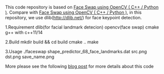 This code repository is based on [Face Swap using OpenCV ( C++ / Python )](https://www.learnopencv.com/face-swap-using-opencv-c-python/).
Compare with [Face Swap using OpenCV ( C++ / Python )](https://www.learnopencv.com/face-swap-using-opencv-c-python/), in this repository, we use dlib(http://dlib.net/) for face keypoint detection.

1.Requirement
    dlib(for facial landmark detecion)
    opencv(face swap)
    cmake
    g++ with c++11/14

2.Build
    mkdir build && cd build
    cmake ..
    make

3.Usage
    ./faceswap shape_predictor_68_face_landmarks.dat src.png dst.png save_name.png


More please see the following [blog post](https://www.learnopencv.com/face-swap-using-opencv-c-python/) for more details about this code
